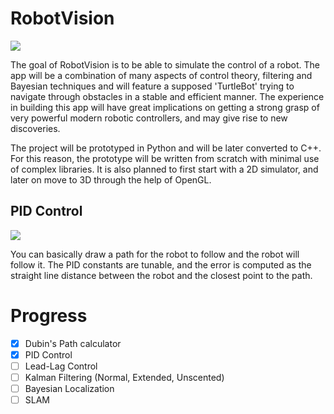 # RobotVision

![](images/Robot_Vision_logo.gif)

The goal of RobotVision is to be able to simulate the control of a robot. The app will be a combination of many aspects of control theory, filtering and Bayesian techniques and will feature a supposed 'TurtleBot' trying to navigate through obstacles in a stable and efficient manner. The experience in building this app will have great implications on getting a strong grasp of very powerful modern robotic controllers, and may give rise to new discoveries.

The project will be prototyped in Python and will be later converted to C++. For this reason, the prototype will be written from scratch with minimal use of complex libraries. It is also planned to first start with a 2D simulator, and later on move to 3D through the help of OpenGL.

## PID Control
![](images/pid_ctrl_demo.gif)

You can basically draw a path for the robot to follow and the robot will follow it. The PID constants are tunable, and the  error is computed as the straight line distance between the robot and the closest point to the path.

# Progress
- [x] Dubin's Path calculator
- [x] PID Control
- [ ] Lead-Lag Control
- [ ] Kalman Filtering (Normal, Extended, Unscented)
- [ ] Bayesian Localization
- [ ] SLAM
